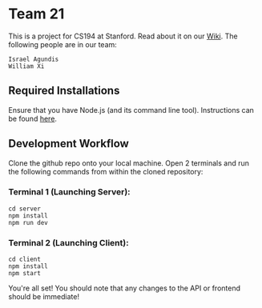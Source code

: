 # Team 21
This is a project for CS194 at Stanford. Read about it on our [Wiki](https://github.com/StanfordCS194/win2023-team21/wiki). The following people are in our team:

    Israel Agundis
    William Xi

## Required Installations

Ensure that you have Node.js (and its command line tool). Instructions can be found [here](https://docs.npmjs.com/downloading-and-installing-node-js-and-npm).

## Development Workflow

Clone the github repo onto your local machine. Open 2 terminals and run the following commands from within the cloned repository:

### Terminal 1 (Launching Server):
```
cd server
npm install
npm run dev
```

### Terminal 2 (Launching Client):
```
cd client
npm install
npm start
```

You're all set! You should note that any changes to the API or frontend should be immediate!
